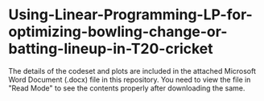 # Using-Linear-Programming-LP-for-optimizing-bowling-change-or-batting-lineup-in-T20-cricket

The details of the codeset and plots are included in the attached Microsoft Word Document (.docx) file in this repository. 
You need to view the file in "Read Mode" to see the contents properly after downloading the same.
